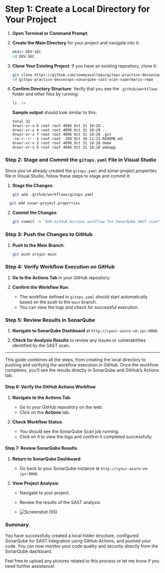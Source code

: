 # Step 1: Create a Local Directory for Your Project

1. **Open Terminal or Command Prompt**.

2. **Create the Main Directory** for your project and navigate into it:
   ```bash
   mkdir DEV-SEC
   cd DEV-SEC
   ```

3. **Clone Your Existing Project**: If you have an existing repository, clone it:
   ```bash
   git clone https://github.com/sowmyavallepu/gitops-practice-devsecops-sonarqube-sast-scan-supermario-repo.git
   cd gitops-practice-devsecops-sonarqube-sast-scan-supermario-repo
   ```

4. **Confirm Directory Structure**: Verify that you see the `.github/workflows` folder and other files by running:
   ```bash
   ls -la
   ```

   **Sample output** should look similar to this:
   ```plaintext
   total 32
   drwxr-xr-x 6 root root 4096 Oct 31 10:28 .
   drwxr-xr-x 4 root root 4096 Oct 31 10:28 ..
   drwxr-xr-x 7 root root 4096 Oct 31 10:28 .git
   -rw-r--r-- 1 root root  168 Oct 30 11:21 README.md
   drwxr-xr-x 2 root root 4096 Oct 31 10:28 demo
   drwxr-xr-x 6 root root 4096 Oct 31 10:28 webapp
   ```

### Step 2: Stage and Commit the `gitops.yaml` File in Visual Studio

Since you've already created the `gitops.yaml` and sonar-project.properties file in Visual Studio, follow these steps to stage and commit it:

1. **Stage the Changes**:
   ```bash
   git add .github/workflows/gitops.yaml 
   ```
 ```bash
   git add sonar-project.properties 
   ```
2. **Commit the Changes**:
   ```bash
   git commit -m "Add GitHub Actions workflow for SonarQube SAST scan"
   ```

### Step 3: Push the Changes to GitHub

1. **Push to the Main Branch**:
   ```bash
   git push origin main
   ```

### Step 4: Verify Workflow Execution on GitHub

1. **Go to the Actions Tab** in your GitHub repository.

2. **Confirm the Workflow Run**:
   - The workflow defined in `gitops.yaml` should start automatically based on the push to the `main` branch.
   - You can view the logs and check for successful execution.

### Step 5: Review Results in SonarQube

1. **Navigate to SonarQube Dashboard** at `http://<your-azure-vm-ip>:9000`.

2. **Check for Analysis Results** to review any issues or vulnerabilities identified by the SAST scan.

---

This guide combines all the steps, from creating the local directory to pushing and verifying the workflow execution in GitHub. Once the workflow completes, you’ll see the results directly in SonarQube and GitHub’s Actions tab.
#### Step 6: Verify the GitHub Actions Workflow

1. **Navigate to the Actions Tab**:
   - Go to your GitHub repository on the web.
   - Click on the **Actions** tab.

2. **Check Workflow Status**:
   - You should see the SonarQube Scan job running.
   - Click on it to view the logs and confirm it completed successfully.

#### Step 7: Review SonarQube Results

1. **Return to SonarQube Dashboard**:
   - Go back to your SonarQube instance at `http://<your-azure-vm-ip>:9000`.

2. **View Project Analysis**:
   - Navigate to your project.
   - Review the results of the SAST analysis.
  
   - ![Screenshot (55)](https://github.com/user-attachments/assets/3b78ac3b-63c0-44c1-94ab-1b6197b20e51)


### Summary

You have successfully created a local folder structure, configured SonarQube for SAST integration using GitHub Actions, and pushed your code. You can now monitor your code quality and security directly from the SonarQube dashboard.

Feel free to upload any pictures related to this process or let me know if you need further assistance!
